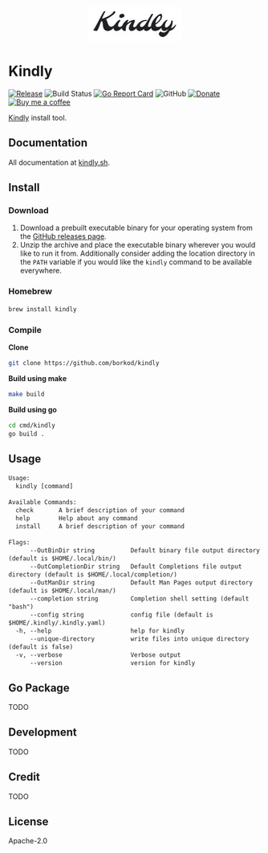 <div align="center">
	<br>
	<img src="www/img/kindly.JPG" alt="Logo">
	<br>
</div>

# Kindly

[![Release](https://img.shields.io/github/v/release/borkod/kindly?sort=semver)](https://github.com/borkod/kindly/releases/latest)
![Build Status](https://github.com/borkod/kindly/workflows/build/badge.svg)
[![Go Report Card](https://goreportcard.com/badge/github.com/borkod/kindly?style=flat-square)](https://goreportcard.com/report/github.com/borkod/kindly)
![GitHub](https://img.shields.io/github/license/borkod/kindly)
[![Donate](https://img.shields.io/badge/Donate-PayPal-green.svg?style=flat-square)](https://www.paypal.me/borkodj)
[![Buy me a coffee](https://img.shields.io/badge/buy%20me-a%20coffee-orange.svg?style=flat-square)](https://www.buymeacoffee.com/borkod)

[Kindly](https://kindly.sh/) install tool.

## Documentation

All documentation at [kindly.sh](https://kindly.sh).

## Install

### Download

1. Download a prebuilt executable binary for your operating system from the [GitHub releases page](https://github.com/borko/kindly/releases).
2. Unzip the archive and place the executable binary wherever you would like to run it from. Additionally consider adding the location directory in the `PATH` variable if you would like the `kindly` command to be available everywhere.

### Homebrew

```sh
brew install kindly
```

### Compile

**Clone**

```sh
git clone https://github.com/borkod/kindly
```

**Build using make**

```sh
make build
```

**Build using go**

```sh
cd cmd/kindly
go build .
```

## Usage

```
Usage:
  kindly [command]

Available Commands:
  check       A brief description of your command
  help        Help about any command
  install     A brief description of your command

Flags:
      --OutBinDir string          Default binary file output directory (default is $HOME/.local/bin/)
      --OutCompletionDir string   Default Completions file output directory (default is $HOME/.local/completion/)
      --OutManDir string          Default Man Pages output directory (default is $HOME/.local/man/)
      --completion string         Completion shell setting (default "bash")
      --config string             config file (default is $HOME/.kindly/.kindly.yaml)
  -h, --help                      help for kindly
      --unique-directory          write files into unique directory (default is false)
  -v, --verbose                   Verbose output
      --version                   version for kindly
```

## Go Package

TODO

## Development

TODO

## Credit

TODO

## License

Apache-2.0